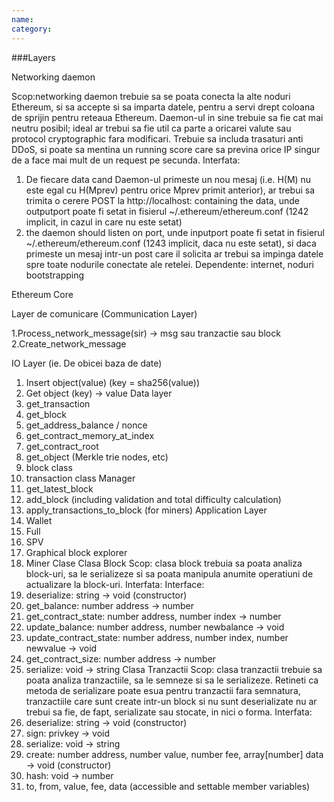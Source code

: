 ```yaml
---
name: 
category: 
---
```


###Layers

Networking daemon

Scop:networking daemon trebuie sa se poata conecta la alte noduri Ethereum, si sa accepte si sa imparta datele, pentru a servi drept coloana de sprijin pentru reteaua Ethereum. Daemon-ul in sine trebuie sa fie cat mai neutru posibil; ideal ar trebui sa fie util ca parte a oricarei valute sau protocol cryptographic fara modificari. Trebuie sa includa trasaturi anti DDoS, si poate sa mentina un running score care sa previna orice IP singur de a face mai mult de un request pe secunda.
Interfata:
1.	De fiecare data cand Daemon-ul primeste un nou mesaj (i.e. H(M) nu este egal cu H(Mprev) pentru orice Mprev primit anterior), ar trebui sa trimita o cerere POST la http://localhost: containing the data, unde outputport poate fi setat in fisierul ~/.ethereum/ethereum.conf (1242 implicit, in cazul in care nu este setat)
2.	the daemon should listen on port, unde inputport poate fi setat in fisierul   ~/.ethereum/ethereum.conf (1243 implicit, daca nu este setat), si daca primeste un mesaj intr-un post care il solicita ar trebui sa impinga datele spre toate nodurile conectate ale retelei. Dependente: internet, noduri bootstrapping


Ethereum Core

Layer de comunicare (Communication Layer)

1.Process_network_message(sir) -> msg sau tranzactie sau block
2.Create_network_message

IO Layer (ie. De obicei baza de date)

1.	Insert object(value) (key = sha256(value))
2.	Get object (key) -> value
Data layer
1.	get_transaction
2.	get_block
3.	get_address_balance / nonce
4.	get_contract_memory_at_index
5.	get_contract_root
6.	get_object (Merkle trie nodes, etc)
7.	block class
8.	transaction class
Manager
1.	get_latest_block
2.	add_block (including validation and total difficulty calculation)
3.	apply_transactions_to_block (for miners)
Application Layer
1.	Wallet
2.	Full
3.	SPV
4.	Graphical block explorer
5.	Miner
Clase
Clasa Block
Scop: clasa block trebuia sa poata analiza block-uri, sa le serializeze si sa poata manipula anumite operatiuni de actualizare la block-uri.
Interfata:
Interface:
1.	deserialize: string -> void (constructor)
2.	get_balance: number address -> number
3.	get_contract_state: number address, number index -> number
4.	update_balance: number address, number newbalance -> void
5.	update_contract_state: number address, number index, number newvalue -> void
6.	get_contract_size: number address -> number
7.	serialize: void -> string
Clasa Tranzactii
Scop: clasa tranzactii trebuie sa poata analiza tranzactiile, sa le semneze si sa le serializeze. Retineti ca metoda de serializare poate esua pentru tranzactii fara semnatura, tranzactiile care sunt create intr-un block si nu sunt deserializate nu ar trebui sa fie, de fapt, serializate sau stocate, in nici o forma.
Interfata:
1.	deserialize: string -> void (constructor)
2.	sign: privkey -> void
3.	serialize: void -> string
4.	create: number address, number value, number fee, array[number] data -> void (constructor)
5.	hash: void -> number
6.	to, from, value, fee, data (accessible and settable member variables)

